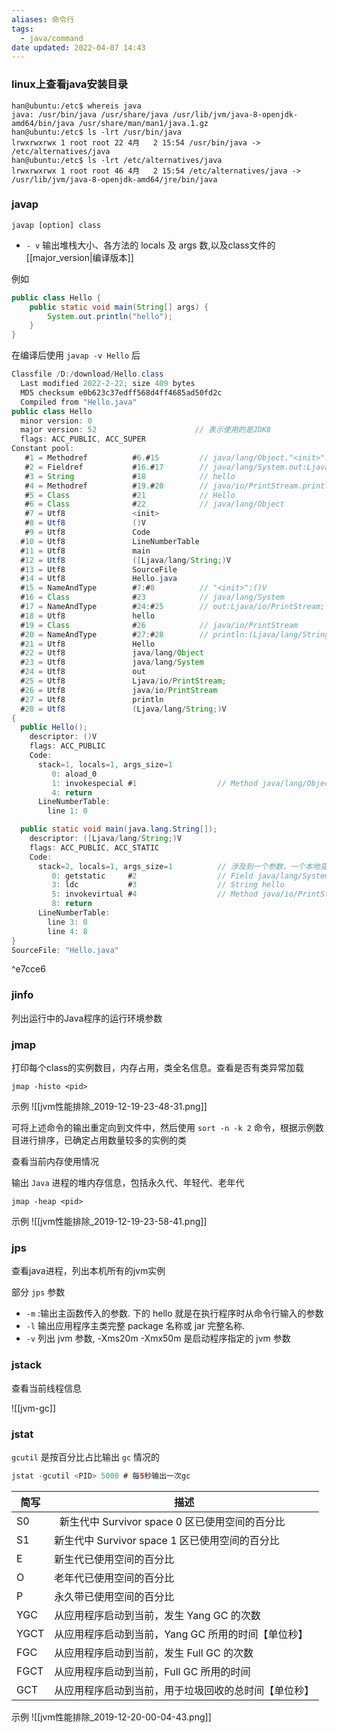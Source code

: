 ```yaml
---
aliases: 命令行
tags:
  - java/command
date updated: 2022-04-07 14:43
---
```


### linux上查看java安装目录


```shell
han@ubuntu:/etc$ whereis java
java: /usr/bin/java /usr/share/java /usr/lib/jvm/java-8-openjdk-amd64/bin/java /usr/share/man/man1/java.1.gz
han@ubuntu:/etc$ ls -lrt /usr/bin/java
lrwxrwxrwx 1 root root 22 4月   2 15:54 /usr/bin/java -> /etc/alternatives/java
han@ubuntu:/etc$ ls -lrt /etc/alternatives/java
lrwxrwxrwx 1 root root 46 4月   2 15:54 /etc/alternatives/java -> /usr/lib/jvm/java-8-openjdk-amd64/jre/bin/java
```

### javap




`javap [option] class`

- `- v`  输出堆栈大小、各方法的 locals 及 args 数,以及class文件的 [[major_version|编译版本]]

例如


```java
public class Hello {
    public static void main(String[] args) {
        System.out.println("hello");
    }
}
```

在编译后使用 `javap -v Hello` 后

```java
Classfile /D:/download/Hello.class
  Last modified 2022-2-22; size 409 bytes
  MD5 checksum e0b623c37edff568d4ff4685ad50fd2c
  Compiled from "Hello.java"
public class Hello
  minor version: 0
  major version: 52                      // 表示使用的是JDK8
  flags: ACC_PUBLIC, ACC_SUPER
Constant pool:
   #1 = Methodref          #6.#15         // java/lang/Object."<init>":()V
   #2 = Fieldref           #16.#17        // java/lang/System.out:Ljava/io/PrintStream;
   #3 = String             #18            // hello
   #4 = Methodref          #19.#20        // java/io/PrintStream.println:(Ljava/lang/String;)V
   #5 = Class              #21            // Hello
   #6 = Class              #22            // java/lang/Object
   #7 = Utf8               <init>
   #8 = Utf8               ()V
   #9 = Utf8               Code
  #10 = Utf8               LineNumberTable
  #11 = Utf8               main
  #12 = Utf8               ([Ljava/lang/String;)V
  #13 = Utf8               SourceFile
  #14 = Utf8               Hello.java
  #15 = NameAndType        #7:#8          // "<init>":()V
  #16 = Class              #23            // java/lang/System
  #17 = NameAndType        #24:#25        // out:Ljava/io/PrintStream;
  #18 = Utf8               hello
  #19 = Class              #26            // java/io/PrintStream
  #20 = NameAndType        #27:#28        // println:(Ljava/lang/String;)V
  #21 = Utf8               Hello
  #22 = Utf8               java/lang/Object
  #23 = Utf8               java/lang/System
  #24 = Utf8               out
  #25 = Utf8               Ljava/io/PrintStream;
  #26 = Utf8               java/io/PrintStream
  #27 = Utf8               println
  #28 = Utf8               (Ljava/lang/String;)V
{
  public Hello();
    descriptor: ()V
    flags: ACC_PUBLIC
    Code:
      stack=1, locals=1, args_size=1
         0: aload_0
         1: invokespecial #1                  // Method java/lang/Object."<init>":()V
         4: return
      LineNumberTable:
        line 1: 0

  public static void main(java.lang.String[]);
    descriptor: ([Ljava/lang/String;)V
    flags: ACC_PUBLIC, ACC_STATIC
    Code:
      stack=2, locals=1, args_size=1          // 涉及到一个参数，一个本地变量即"hello"
         0: getstatic     #2                  // Field java/lang/System.out:Ljava/io/PrintStream;
         3: ldc           #3                  // String hello
         5: invokevirtual #4                  // Method java/io/PrintStream.println:(Ljava/lang/String;)V
         8: return
      LineNumberTable:
        line 3: 0
        line 4: 8
}
SourceFile: "Hello.java"
```

^e7cce6

### jinfo

列出运行中的Java程序的运行环境参数

### jmap

打印每个class的实例数目，内存占用，类全名信息。查看是否有类异常加载

```shell
jmap -histo <pid>
```

示例
![[jvm性能排除_2019-12-19-23-48-31.png]]

可将上述命令的输出重定向到文件中，然后使用 `sort -n -k 2` 命令，根据示例数目进行排序，已确定占用数量较多的实例的类

查看当前内存使用情况

输出 `Java` 进程的堆内存信息，包括永久代、年轻代、老年代

```shell
jmap -heap <pid>
```

示例
![[jvm性能排除_2019-12-19-23-58-41.png]]

### jps

查看java进程，列出本机所有的jvm实例

部分 `jps` 参数

- `-m` :输出主函数传入的参数. 下的 hello 就是在执行程序时从命令行输入的参数
- `-l`  输出应用程序主类完整 package 名称或 jar 完整名称.
- `-v` 列出 jvm 参数, -Xms20m -Xmx50m 是启动程序指定的 jvm 参数

### jstack

查看当前线程信息

![[jvm-gc]]

### jstat

`gcutil` 是按百分比占比输出 `gc` 情况的

```java
jstat -gcutil <PID> 5000 # 每5秒输出一次gc
```

| 简写   | 描述                                 |
| ---- | ---------------------------------- |
| S0   |   新生代中 Survivor space 0 区已使用空间的百分比 |
| S1   | 新生代中 Survivor space 1 区已使用空间的百分比   |
| E    | 新生代已使用空间的百分比                       |
| O    | 老年代已使用空间的百分比                       |
| P    | 永久带已使用空间的百分比                       |
| YGC  | 从应用程序启动到当前，发生 Yang GC 的次数          |
| YGCT | 从应用程序启动到当前，Yang GC 所用的时间【单位秒】      |
| FGC  | 从应用程序启动到当前，发生 Full GC 的次数          |
| FGCT | 从应用程序启动到当前，Full GC 所用的时间           |
| GCT  | 从应用程序启动到当前，用于垃圾回收的总时间【单位秒】         |

示例
![[jvm性能排除_2019-12-20-00-04-43.png]]
